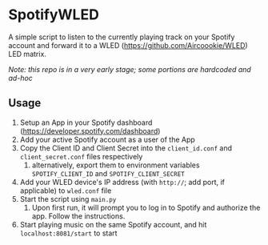 # SpotifyWLED
A simple script to listen to the currently playing track on your Spotify account and forward it to a WLED (https://github.com/Aircoookie/WLED) LED matrix.

_Note: this repo is in a very early stage; some portions are hardcoded and ad-hoc_

## Usage
1. Setup an App in your Spotify dashboard (https://developer.spotify.com/dashboard)
2. Add your active Spotify account as a user of the App
3. Copy the Client ID and Client Secret into the `client_id.conf` and `client_secret.conf` files respectively 
   1. alternatively, export them to environment variables `SPOTIFY_CLIENT_ID` and `SPOTIFY_CLIENT_SECRET`
4. Add your WLED device's IP address (with `http://`; add port, if applicable) to `wled.conf` file
5. Start the script using `main.py`
   1. Upon first run, it will prompt you to log in to Spotify and authorize the app. Follow the instructions.
6. Start playing music on the same Spotify account, and hit `localhost:8081/start` to start

